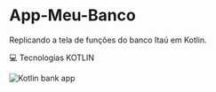 # App-Meu-Banco
Replicando a tela de funções do banco Itaú em Kotlin.

💻 Tecnologias
KOTLIN

![Kotlin bank app](https://user-images.githubusercontent.com/112107085/221378540-2000959c-0c60-4f53-9993-792f4f0b466a.png)




